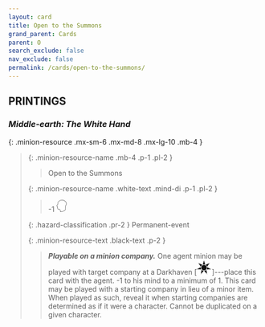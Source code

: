 ```yaml
---
layout: card
title: Open to the Summons
grand_parent: Cards
parent: O
search_exclude: false
nav_exclude: false
permalink: /cards/open-to-the-summons/
---
```


## PRINTINGS


### _Middle-earth: The White Hand_

{: .minion-resource .mx-sm-6 .mx-md-8 .mx-lg-10 .mb-4 }
> {: .minion-resource-name .mb-4 .p-1 .pl-2 }
> > <div class="hazard-mp"></div>
> > <div class="card-name">Open to the Summons</div>
>
> {: .minion-resource-name .white-text .mind-di .p-1 .pl-2 }
> > -1 ![](/assets/images/mind.svg)
>
> {: .hazard-classification .pr-2 }
> Permanent-event
>
> {: .minion-resource-text .black-text .p-2 }
> > ***Playable on a minion company.*** One agent minion may be played with target company at a Darkhaven \[![](/assets/images/dark-haven.svg)]---place this card with the agent. -1 to his mind to a minimum of 1. This card may be played with a starting company in lieu of a minor item. When played as such, reveal it when starting companies are determined as if it were a character. Cannot be duplicated on a given character. 
> 
